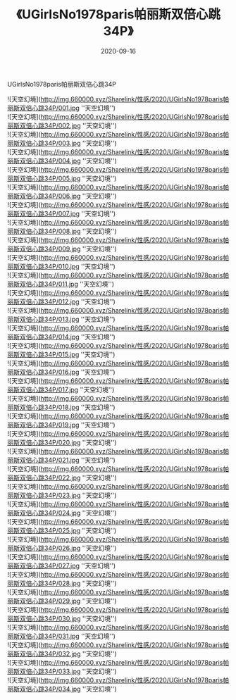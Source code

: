 ﻿---
layout: post
title:  《UGirlsNo1978paris帕丽斯双倍心跳34P》
date:   2020-09-16
img: http://img.660000.xyz/Sharelink/性感/2020/UGirlsNo1978paris帕丽斯双倍心跳34P/000.jpg
categories: [美女, 性感, 泳衣]
---

UGirlsNo1978paris帕丽斯双倍心跳34P



![天空幻境](http://img.660000.xyz/Sharelink/性感/2020/UGirlsNo1978paris帕丽斯双倍心跳34P/001.jpg ''天空幻境'') <br>
![天空幻境](http://img.660000.xyz/Sharelink/性感/2020/UGirlsNo1978paris帕丽斯双倍心跳34P/002.jpg ''天空幻境'') <br>
![天空幻境](http://img.660000.xyz/Sharelink/性感/2020/UGirlsNo1978paris帕丽斯双倍心跳34P/003.jpg ''天空幻境'') <br>
![天空幻境](http://img.660000.xyz/Sharelink/性感/2020/UGirlsNo1978paris帕丽斯双倍心跳34P/004.jpg ''天空幻境'') <br>
![天空幻境](http://img.660000.xyz/Sharelink/性感/2020/UGirlsNo1978paris帕丽斯双倍心跳34P/005.jpg ''天空幻境'') <br>
![天空幻境](http://img.660000.xyz/Sharelink/性感/2020/UGirlsNo1978paris帕丽斯双倍心跳34P/006.jpg ''天空幻境'') <br>
![天空幻境](http://img.660000.xyz/Sharelink/性感/2020/UGirlsNo1978paris帕丽斯双倍心跳34P/007.jpg ''天空幻境'') <br>
![天空幻境](http://img.660000.xyz/Sharelink/性感/2020/UGirlsNo1978paris帕丽斯双倍心跳34P/008.jpg ''天空幻境'') <br>
![天空幻境](http://img.660000.xyz/Sharelink/性感/2020/UGirlsNo1978paris帕丽斯双倍心跳34P/009.jpg ''天空幻境'') <br>
![天空幻境](http://img.660000.xyz/Sharelink/性感/2020/UGirlsNo1978paris帕丽斯双倍心跳34P/010.jpg ''天空幻境'') <br>
![天空幻境](http://img.660000.xyz/Sharelink/性感/2020/UGirlsNo1978paris帕丽斯双倍心跳34P/011.jpg ''天空幻境'') <br>
![天空幻境](http://img.660000.xyz/Sharelink/性感/2020/UGirlsNo1978paris帕丽斯双倍心跳34P/012.jpg ''天空幻境'') <br>
![天空幻境](http://img.660000.xyz/Sharelink/性感/2020/UGirlsNo1978paris帕丽斯双倍心跳34P/013.jpg ''天空幻境'') <br>
![天空幻境](http://img.660000.xyz/Sharelink/性感/2020/UGirlsNo1978paris帕丽斯双倍心跳34P/014.jpg ''天空幻境'') <br>
![天空幻境](http://img.660000.xyz/Sharelink/性感/2020/UGirlsNo1978paris帕丽斯双倍心跳34P/015.jpg ''天空幻境'') <br>
![天空幻境](http://img.660000.xyz/Sharelink/性感/2020/UGirlsNo1978paris帕丽斯双倍心跳34P/016.jpg ''天空幻境'') <br>
![天空幻境](http://img.660000.xyz/Sharelink/性感/2020/UGirlsNo1978paris帕丽斯双倍心跳34P/017.jpg ''天空幻境'') <br>
![天空幻境](http://img.660000.xyz/Sharelink/性感/2020/UGirlsNo1978paris帕丽斯双倍心跳34P/018.jpg ''天空幻境'') <br>
![天空幻境](http://img.660000.xyz/Sharelink/性感/2020/UGirlsNo1978paris帕丽斯双倍心跳34P/019.jpg ''天空幻境'') <br>
![天空幻境](http://img.660000.xyz/Sharelink/性感/2020/UGirlsNo1978paris帕丽斯双倍心跳34P/020.jpg ''天空幻境'') <br>
![天空幻境](http://img.660000.xyz/Sharelink/性感/2020/UGirlsNo1978paris帕丽斯双倍心跳34P/021.jpg ''天空幻境'') <br>
![天空幻境](http://img.660000.xyz/Sharelink/性感/2020/UGirlsNo1978paris帕丽斯双倍心跳34P/022.jpg ''天空幻境'') <br>
![天空幻境](http://img.660000.xyz/Sharelink/性感/2020/UGirlsNo1978paris帕丽斯双倍心跳34P/023.jpg ''天空幻境'') <br>
![天空幻境](http://img.660000.xyz/Sharelink/性感/2020/UGirlsNo1978paris帕丽斯双倍心跳34P/024.jpg ''天空幻境'') <br>
![天空幻境](http://img.660000.xyz/Sharelink/性感/2020/UGirlsNo1978paris帕丽斯双倍心跳34P/025.jpg ''天空幻境'') <br>
![天空幻境](http://img.660000.xyz/Sharelink/性感/2020/UGirlsNo1978paris帕丽斯双倍心跳34P/026.jpg ''天空幻境'') <br>
![天空幻境](http://img.660000.xyz/Sharelink/性感/2020/UGirlsNo1978paris帕丽斯双倍心跳34P/027.jpg ''天空幻境'') <br>
![天空幻境](http://img.660000.xyz/Sharelink/性感/2020/UGirlsNo1978paris帕丽斯双倍心跳34P/028.jpg ''天空幻境'') <br>
![天空幻境](http://img.660000.xyz/Sharelink/性感/2020/UGirlsNo1978paris帕丽斯双倍心跳34P/029.jpg ''天空幻境'') <br>
![天空幻境](http://img.660000.xyz/Sharelink/性感/2020/UGirlsNo1978paris帕丽斯双倍心跳34P/030.jpg ''天空幻境'') <br>
![天空幻境](http://img.660000.xyz/Sharelink/性感/2020/UGirlsNo1978paris帕丽斯双倍心跳34P/031.jpg ''天空幻境'') <br>
![天空幻境](http://img.660000.xyz/Sharelink/性感/2020/UGirlsNo1978paris帕丽斯双倍心跳34P/032.jpg ''天空幻境'') <br>
![天空幻境](http://img.660000.xyz/Sharelink/性感/2020/UGirlsNo1978paris帕丽斯双倍心跳34P/033.jpg ''天空幻境'') <br>
![天空幻境](http://img.660000.xyz/Sharelink/性感/2020/UGirlsNo1978paris帕丽斯双倍心跳34P/034.jpg ''天空幻境'') <br>